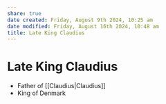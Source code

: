 ```yaml
---
share: true
date created: Friday, August 9th 2024, 10:25 am
date modified: Friday, August 16th 2024, 10:48 am
title: Late King Claudius
---
```


# Late King Claudius

- Father of [[Claudius|Claudius]]
- King of Denmark